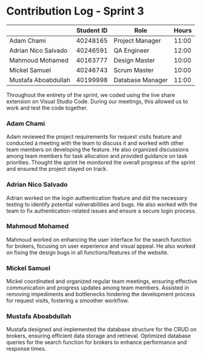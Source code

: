 # Contribution Log - Sprint 3

|                     | Student ID | Role             | Hours |
| ------------------- | ---------- | ---------------- | ----- |
| Adam Chami          | 40248165   | Project Manager  | 11:00 |
| Adrian Nico Salvado | 40246591   | QA Engineer      | 12:00 |
| Mahmoud Mohamed     | 40163777   | Design Master    | 10:00 |
| Mickel Samuel       | 40246743   | Scrum Master     | 10:00 |
| Mustafa Aboabdullah | 40199998   | Database Manager | 11:00 |

Throughout the entirety of the sprint, we coded using the live share extension on Visual Studio Code. During our meetings, this allowed us to work and test the code together.

### Adam Chami

Adam reviewed the project requirements for request visits feature and conducted a meeting with the team to discuss it and worked with other team members on developing the feature. He also organized discussions among team members for task allocation and provided guidance on task priorities. Thought the sprint he monitored the overall progress of the sprint and ensured the project stayed on track.

### Adrian Nico Salvado

Adrian worked on the login authentication feature and did the necessary testing to identify potential vulnerabilities and bugs. He also worked with the team to fix authentication-related issues and ensure a secure login process.

### Mahmoud Mohamed

Mahmoud worked on enhancing the user interface for the search function for brokers, focusing on user experience and visual appeal. He also worked on fixing the design bugs in all functions/features of the website.

### Mickel Samuel

Mickel coordinated and organized regular team meetings, ensuring effective communication and progress updates among team members.
Assisted in removing impediments and bottlenecks hindering the development process for request visits, fostering a smoother workflow.

### Mustafa Aboabdullah

Mustafa designed and implemented the database structure for the CRUD on brokers, ensuring efficient data storage and retrieval. Optimized database queries for the search function for brokers to enhance performance and response times.
